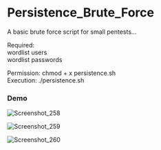 # Persistence_Brute_Force
A basic brute force script for small pentests...

Required:<br/>
wordlist users<br/>
wordlist passwords<br/>

Permission: chmod + x persistence.sh <br/>
Execution: ./persistence.sh

### Demo
![Screenshot_258](https://user-images.githubusercontent.com/38273600/105869095-a2447400-5fd5-11eb-957a-6277953fad52.png)

![Screenshot_259](https://user-images.githubusercontent.com/38273600/105869130-a8d2eb80-5fd5-11eb-890f-9a97058e594e.png)

![Screenshot_260](https://user-images.githubusercontent.com/38273600/105869168-b6887100-5fd5-11eb-9866-a50c79500fa7.png)
